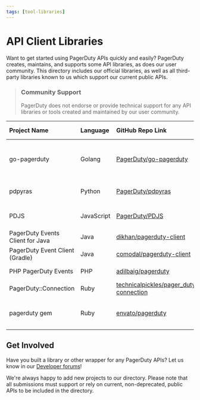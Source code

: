 ```yaml
---
tags: [tool-libraries]
---
```


# API Client Libraries

Want to get started using PagerDuty APIs quickly and easily? PagerDuty creates, maintains, and supports some API libraries, as does our user community. This directory includes our official libraries, as well as all third-party libraries known to us which support our current public APIs.

<!-- theme:info -->
> ### Community Support
> PagerDuty does not endorse or provide technical support for any API libraries or tools created and maintained by our user community.

| Project Name | Language | GitHub Repo Link | Works with | Supported by |
|:-------------|:---------|:-----------------|:-----------|:-------------|
| go-pagerduty | Golang | [PagerDuty/go-pagerduty](https://github.com/PagerDuty/go-pagerduty) | REST, Events v1, Events v2 | PagerDuty |
| pdpyras | Python | [PagerDuty/pdpyras](https://github.com/PagerDuty/pdpyras) | REST, Events v2 | PagerDuty |
| PDJS | JavaScript | [PagerDuty/PDJS](https://github.com/PagerDuty/PDJS) | REST, Events v2 | PagerDuty |
| PagerDuty Events Client for Java | Java | [dikhan/pagerduty-client](https://github.com/dikhan/pagerduty-client) | Events v2 | Community |
| PagerDuty Event Client (Gradle) | Java | [comodal/pagerduty-client](https://github.com/comodal/pagerduty-client) | Events v2 | Community |
| PHP PagerDuty Events | PHP | [adilbaig/pagerduty](https://github.com/adilbaig/pagerduty) | Events v2 | Community |
| PagerDuty::Connection | Ruby | [technicalpickles/pager_duty-connection](https://github.com/technicalpickles/pager_duty-connection) | REST | Community |
| pagerduty gem | Ruby | [envato/pagerduty](https://github.com/envato/pagerduty) | Events v1, Events v2 | Community |


## Get Involved

Have you built a library or other wrapper for any PagerDuty APIs? Let us know in our [Developer forums](https://community.pagerduty.com/forum/c/developer)! 

We're always happy to add new projects to our directory. Please note that all submissions must support or rely on current, non-deprecated, public APIs to be included in the directory.
